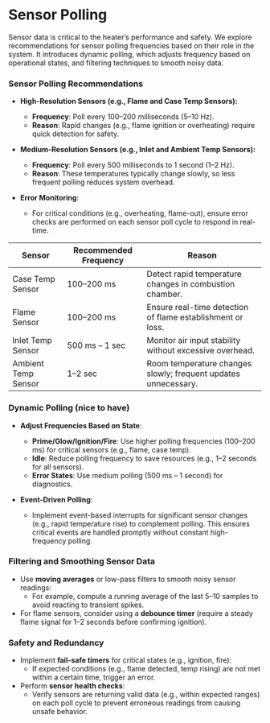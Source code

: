 # Sensor Polling 

Sensor data is critical to the heater’s performance and safety. We explore recommendations for sensor polling frequencies based on their role in the system. It introduces dynamic polling, which adjusts frequency based on operational states, and filtering techniques to smooth noisy data.
### **Sensor Polling Recommendations**

- **High-Resolution Sensors (e.g., Flame and Case Temp Sensors):**
    
    - **Frequency**: Poll every 100–200 milliseconds (5–10 Hz).
    - **Reason**: Rapid changes (e.g., flame ignition or overheating) require quick detection for safety.
- **Medium-Resolution Sensors (e.g., Inlet and Ambient Temp Sensors):**
    
    - **Frequency**: Poll every 500 milliseconds to 1 second (1–2 Hz).
    - **Reason**: These temperatures typically change slowly, so less frequent polling reduces system overhead.
- **Error Monitoring**:
    
    - For critical conditions (e.g., overheating, flame-out), ensure error checks are performed on each sensor poll cycle to respond in real-time.


|**Sensor**|**Recommended Frequency**|**Reason**|
|---|---|---|
|Case Temp Sensor|100–200 ms|Detect rapid temperature changes in combustion chamber.|
|Flame Sensor|100–200 ms|Ensure real-time detection of flame establishment or loss.|
|Inlet Temp Sensor|500 ms – 1 sec|Monitor air input stability without excessive overhead.|
|Ambient Temp Sensor|1–2 sec|Room temperature changes slowly; frequent updates unnecessary.|

### **Dynamic Polling (nice to have)**

- **Adjust Frequencies Based on State**:
    
    - **Prime/Glow/Ignition/Fire**: Use higher polling frequencies (100–200 ms) for critical sensors (e.g., flame, case temp).
    - **Idle**: Reduce polling frequency to save resources (e.g., 1–2 seconds for all sensors).
    - **Error States**: Use medium polling (500 ms – 1 second) for diagnostics.
- **Event-Driven Polling**:
    
    - Implement event-based interrupts for significant sensor changes (e.g., rapid temperature rise) to complement polling. This ensures critical events are handled promptly without constant high-frequency polling.

### **Filtering and Smoothing Sensor Data**

- Use **moving averages** or low-pass filters to smooth noisy sensor readings:
    - For example, compute a running average of the last 5–10 samples to avoid reacting to transient spikes.
- For flame sensors, consider using a **debounce timer** (require a steady flame signal for 1–2 seconds before confirming ignition).

### **Safety and Redundancy**

- Implement **fail-safe timers** for critical states (e.g., ignition, fire):
    - If expected conditions (e.g., flame detected, temp rising) are not met within a certain time, trigger an error.
- Perform **sensor health checks**:
    - Verify sensors are returning valid data (e.g., within expected ranges) on each poll cycle to prevent erroneous readings from causing unsafe behavior.